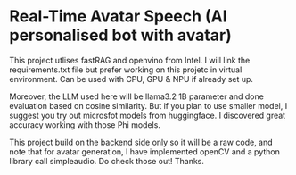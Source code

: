 # Real-Time Avatar Speech (AI personalised bot with avatar)
This project utlises fastRAG and openvino from Intel. I will link the requirements.txt file but prefer working on this projetc in virtual environment.
Can be used with CPU, GPU & NPU if already set up. 

Moreover, the LLM used here will be llama3.2 1B parameter and done evaluation based on cosine similarity. But if you plan to use smaller model, I suggest you try out microsfot models from huggingface. 
I discovered great accuracy working with those Phi models.

This project build on the backend side only so it will be a raw code, and note that for avatar generation, I have implemented openCV and a python library call simpleaudio.
Do check those out!
Thanks.
